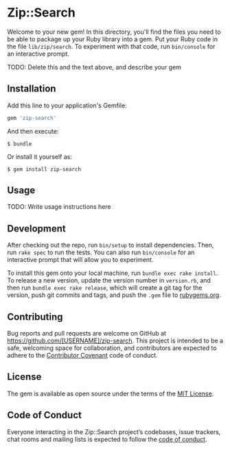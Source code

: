 # Zip::Search

Welcome to your new gem! In this directory, you'll find the files you need to be able to package up your Ruby library into a gem. Put your Ruby code in the file `lib/zip/search`. To experiment with that code, run `bin/console` for an interactive prompt.

TODO: Delete this and the text above, and describe your gem

## Installation

Add this line to your application's Gemfile:

```ruby
gem 'zip-search'
```

And then execute:

    $ bundle

Or install it yourself as:

    $ gem install zip-search

## Usage

TODO: Write usage instructions here

## Development

After checking out the repo, run `bin/setup` to install dependencies. Then, run `rake spec` to run the tests. You can also run `bin/console` for an interactive prompt that will allow you to experiment.

To install this gem onto your local machine, run `bundle exec rake install`. To release a new version, update the version number in `version.rb`, and then run `bundle exec rake release`, which will create a git tag for the version, push git commits and tags, and push the `.gem` file to [rubygems.org](https://rubygems.org).

## Contributing

Bug reports and pull requests are welcome on GitHub at https://github.com/[USERNAME]/zip-search. This project is intended to be a safe, welcoming space for collaboration, and contributors are expected to adhere to the [Contributor Covenant](http://contributor-covenant.org) code of conduct.

## License

The gem is available as open source under the terms of the [MIT License](http://opensource.org/licenses/MIT).

## Code of Conduct

Everyone interacting in the Zip::Search project’s codebases, issue trackers, chat rooms and mailing lists is expected to follow the [code of conduct](https://github.com/[USERNAME]/zip-search/blob/master/CODE_OF_CONDUCT.md).
